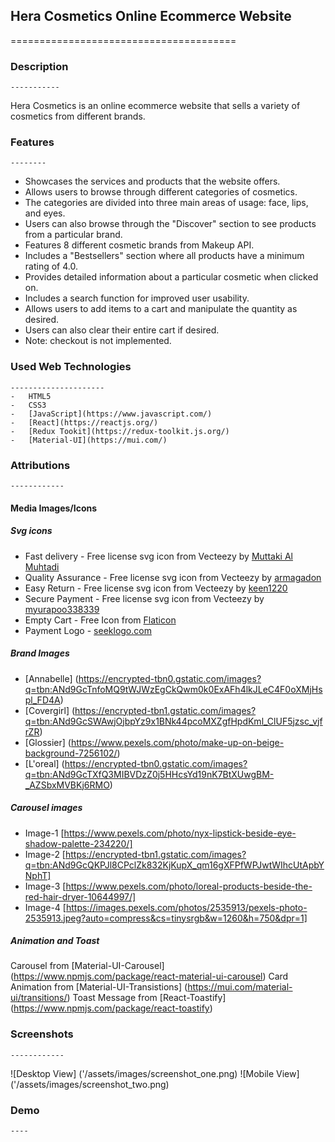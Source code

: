 ## Hera Cosmetics Online Ecommerce Website
=======================================

### Description
    -----------

Hera Cosmetics is an online ecommerce website that sells a variety of cosmetics from different brands.

### Features
    --------

-  Showcases the services and products that the website offers.
-  Allows users to browse through different categories of cosmetics.
-  The categories are divided into three main areas of usage: face, lips, and eyes.
-  Users can also browse through the "Discover" section to see products from a particular brand.
-  Features 8 different cosmetic brands from Makeup API.
-  Includes a "Bestsellers" section where all products have a minimum rating of 4.0.
-  Provides detailed information about a particular cosmetic when clicked on.
-  Includes a search function for improved user usability.
-  Allows users to add items to a cart and manipulate the quantity as desired.
-  Users can also clear their entire cart if desired.
-  Note: checkout is not implemented.


### Used Web Technologies
    ---------------------
    -   HTML5
    -   CSS3
    -   [JavaScript](https://www.javascript.com/)
    -   [React](https://reactjs.org/)
    -   [Redux Tookit](https://redux-toolkit.js.org/)
    -   [Material-UI](https://mui.com/)

### Attributions
    ------------

#### Media Images/Icons

##### Svg icons

-   Fast delivery - Free license svg icon from Vecteezy by [Muttaki Al Muhtadi](https://www.vecteezy.com/free-vector/fast-delivery)
-   Quality Assurance - Free license svg icon from Vecteezy by [armagadon](https://www.vecteezy.com/free-vector/quality-assurance)
-   Easy Return - Free license svg icon from Vecteezy by [keen1220](https://www.vecteezy.com/free-vector/easy-return)
-   Secure Payment - Free license svg icon from Vecteezy by [myurapoo338339](https://www.vecteezy.com/free-vector/secure-payment)
-   Empty Cart - Free Icon from [Flaticon](https://www.flaticon.com/free-icons/purchase)
-   Payment Logo - [seeklogo.com](https://seeklogo.com/)

##### Brand Images

-   [Annabelle] (https://encrypted-tbn0.gstatic.com/images?q=tbn:ANd9GcTnfoMQ9tWJWzEgCkQwm0k0ExAFh4lkJLeC4F0oXMjHspl_FD4A)
-   [Covergirl] (https://encrypted-tbn1.gstatic.com/images?q=tbn:ANd9GcSWAwjOjbpYz9x1BNk44pcoMXZgfHpdKml_ClUF5jzsc_vjfrZR)
-   [Glossier] (https://www.pexels.com/photo/make-up-on-beige-background-7256102/)
-   [L'oreal] (https://encrypted-tbn0.gstatic.com/images?q=tbn:ANd9GcTXfQ3MIBVDzZ0j5HHcsYd19nK7BtXUwgBM-_AZSbxMVBKj6RMO)


##### Carousel images

- Image-1  [https://www.pexels.com/photo/nyx-lipstick-beside-eye-shadow-palette-234220/]
- Image-2  [https://encrypted-tbn1.gstatic.com/images?q=tbn:ANd9GcQKPJl8CPclZk832KjKupX_qm16gXFPfWPJwtWIhcUtApbYNphT]
- Image-3  [https://www.pexels.com/photo/loreal-products-beside-the-red-hair-dryer-10644997/]
- Image-4  [https://images.pexels.com/photos/2535913/pexels-photo-2535913.jpeg?auto=compress&cs=tinysrgb&w=1260&h=750&dpr=1]


##### Animation and Toast 

Carousel from [Material-UI-Carousel] (https://www.npmjs.com/package/react-material-ui-carousel)
Card Animation from [Material-UI-Transistions] (https://mui.com/material-ui/transitions/)
Toast Message from [React-Toastify] (https://www.npmjs.com/package/react-toastify)


### Screenshots
    ------------

![Desktop View] ('/assets/images/screenshot_one.png)
![Mobile View] ('/assets/images/screenshot_two.png)


### Demo
    ----